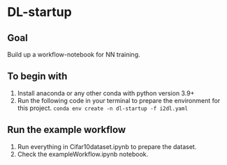 # DL-startup
## Goal
Build up a workflow-notebook for NN training.

## To begin with 
1. Install anaconda or any other conda with python version 3.9+
2. Run the following code in your terminal to prepare the environment for this project. 
`conda env create -n dl-startup -f i2dl.yaml`

## Run the example workflow
1. Run everything in Cifar10dataset.ipynb to prepare the dataset.
2. Check the exampleWorkflow.ipynb notebook.
   
   
